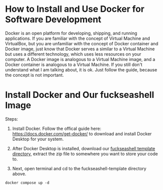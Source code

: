 # How to Install and Use Docker for Software Development

Docker is an open platform for developing, shipping, and running applications.
If you are familiar with the concept of Virtual Machine and VirtualBox, but you
are unfamiliar with the concept of Docker container and Docker image, just know
that Docker serves a similar to a Virtual Machine but uses a different
technology, which uses less resources on your computer. A Docker image is
analogous to a Virtual Machine image, and a Docker container is analogous to a
Virtual Machine. If you still don't understand what I am talking about, it is
ok. Just follow the guide, because the concept is not important.

# Install Docker and Our fuckseashell Image

Steps:

1. Install Docker. Follow the offical guide here:
   https://docs.docker.com/get-docker/ to download and install Docker Desktop
   for your system.

2. After Docker Desktop is installed, download our [fuckseashell template
   directory](https://github.com/ylilarry/fuckseashell-template/archive/main.zip),
   extract the zip file to somewhere you want to store your code to.

3. Next, open terminal and cd to the fuckseashell-template directory above.

```
docker compose up -d
```


